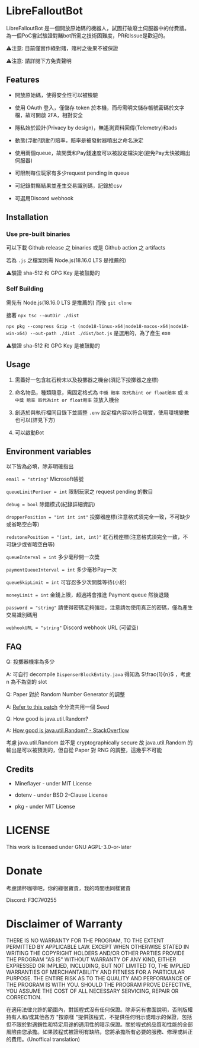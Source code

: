 # LibreFalloutBot

LibreFalloutBot 是一個開放原始碼的機器人，試圖打破廢土伺服器中的付費牆。為一個PoC嘗試驗證對賭bot所需之技術困難度，PR和Issue是歡迎的。

⚠️注意: 目前僅實作綠對賭，賭村之後果不被保證

⚠️注意: 請詳閱下方免責聲明

## Features

- 開放原始碼，使得安全性可以被檢驗

- 使用 OAuth 登入，僅儲存 token 於本機，而母需明文儲存帳號密碼於文字檔，故可開啟 2FA，相對安全

- 隱私始於設計(Privacy by design)，無遙測資料回傳(Telemetry)和ads

- 動態(浮動?跳動?)賠率，賠率是被發射器噴出之命名決定

- 使用兩個queue，故開獎和Pay錢速度可以被設定檔決定(避免Pay太快被踢出伺服器)

- 可限制每位玩家有多少request pending in queue

- 可記錄對賭結果並產生交易識別碼，記錄於csv

- 可選用Discord webhook

## Installation

### Use pre-built binaries

可以下載 Github release 之 binaries 或是 Github action 之 artifacts

若為 `.js` 之檔案則需 Node.js(18.16.0 LTS 是推薦的)

⚠️驗證 sha-512 和 GPG Key 是被鼓勵的

### Self Building

需先有 Node.js(18.16.0 LTS 是推薦的) 而後 `git clone`

接著 `npx tsc --outDir ./dist`

`npx pkg --compress Gzip -t (node18-linux-x64|node18-macos-x64|node18-win-x64) --out-path ./dist ./dist/bot.js` 是選用的，為了產生 exe

⚠️驗證 sha-512 和 GPG Key 是被鼓勵的

## Usage

 1. 需蓋好一包含紅石粉末以及投擲器之機台(須記下投擲器之座標)

 2. 命名物品，種類隨意，需固定格式為 `中獎 賠率 取代為int or float賠率` 或 `未中獎 賠率 取代為int or float賠率` 並放入機台

 3. 創造於與執行檔同目錄下並調整 `.env` 設定檔內容以符合現實，使用環境變數也可以(詳見下方)

 4. 可以啟動Bot

## Environment variables

以下皆為必填，除非明確指出

`email = "string"` Microsoft帳號

`queueLimitPerUser = int` 限制玩家之 request pending 的數目

`debug = bool` 除錯模式(紀錄詳細資訊)

`dropperPosition = "int int int"` 投擲器座標(注意格式須完全一致，不可缺少或省略空白等)

`redstonePosition = "(int, int, int)"` 紅石粉座標(注意格式須完全一致，不可缺少或省略空白等)

`queueInterval = int` 多少毫秒開一次獎

`paymentQueueInterval = int` 多少毫秒Pay一次

`queueSkipLimit = int` 可容忍多少次開獎等待(小於)

`moneyLimit = int` 金錢上限，超過將會推進 Payment queue 然後退錢

`password = "string"` 請使得密碼足夠強壯，注意請勿使用真正的密碼，僅為產生交易識別碼用

`webhookURL = "string"` Discord webhook URL (可留空)

## FAQ

Q: 投擲器機率為多少

A: 可自行 decompile `DispenserBlockEntity.java` 得知為 $\frac{1}{n}$ ，考慮 n 為不為空的 slot

Q: Paper 對於 Random Number Generator 的調整

A: [Refer to this patch](https://github.com/PaperMC/Paper/blob/master/patches/server/0074-Use-a-Shared-Random-for-Entities.patch) 全分流共用一個 Seed

Q: How good is java.util.Random?

A: [How good is java.util.Random? - StackOverflow](https://stackoverflow.com/questions/453479/how-good-is-java-util-random)

考慮 java.util.Random 並不是 cryptographically secure 故 java.util.Random 的輸出是可以被預測的，但自從 Paper 對 RNG 的調整，這幾乎不可能

## Credits

- Mineflayer - under MIT License

- dotenv - under BSD 2-Clause License

- pkg - under MIT License

# LICENSE

This work is licensed under GNU AGPL-3.0-or-later

# Donate

考慮請杯咖啡吧，你的綠很寶貴，我的時間也同樣寶貴

Discord: F3C7#0255

# Disclaimer of Warranty

THERE IS NO WARRANTY FOR THE PROGRAM, TO THE EXTENT PERMITTED BY
APPLICABLE LAW. EXCEPT WHEN OTHERWISE STATED IN WRITING THE COPYRIGHT
HOLDERS AND/OR OTHER PARTIES PROVIDE THE PROGRAM "AS IS" WITHOUT
WARRANTY OF ANY KIND, EITHER EXPRESSED OR IMPLIED, INCLUDING, BUT NOT
LIMITED TO, THE IMPLIED WARRANTIES OF MERCHANTABILITY AND FITNESS FOR
A PARTICULAR PURPOSE. THE ENTIRE RISK AS TO THE QUALITY AND
PERFORMANCE OF THE PROGRAM IS WITH YOU. SHOULD THE PROGRAM PROVE
DEFECTIVE, YOU ASSUME THE COST OF ALL NECESSARY SERVICING, REPAIR OR
CORRECTION.

在適用法律允許的範圍內，對該程式沒有任何保證。除非另有書面說明，否則版權持有人和/或其他各方 "按原樣 "提供該程式，不提供任何明示或暗示的保證，包括但不限於對適銷性和特定用途的適用性的暗示保證。關於程式的品質和性能的全部風險由您承擔。如果該程式被證明有缺陷，您將承擔所有必要的服務、修理或糾正的費用。(Unoffical translation)
